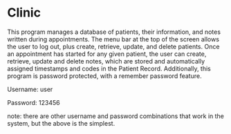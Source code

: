# Clinic
This program manages a database of patients, their information, and notes written during appointments.
The menu bar at the top of the screen allows the user to log out, plus create, retrieve, update, and delete patients. 
Once an appointment has started for any given patient, the user can create, retrieve, update and delete notes, which are stored
and automatically assigned timestamps and codes in the Patient Record.
Additionally, this program is password protected, with a remember password feature.

Username: user

Password: 123456

note: there are other username and password combinations that work in the system, but the above is the simplest.
